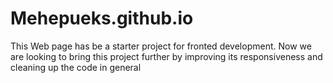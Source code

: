 # Mehepueks.github.io

This Web page has be a starter project for fronted development. Now we are looking to bring this project further by improving its responsiveness and cleaning up the code in general 



